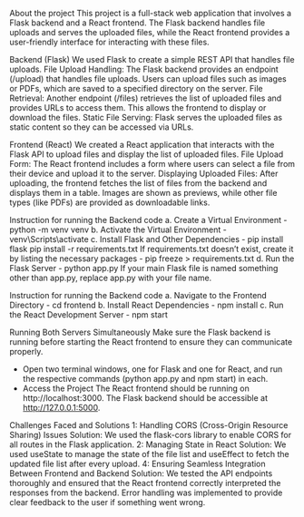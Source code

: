 About the project
This project is a full-stack web application that involves a Flask backend and a React frontend. The Flask backend handles file uploads and serves the uploaded files, while the React frontend provides a user-friendly interface for interacting with these files.

Backend (Flask)
We used Flask to create a simple REST API that handles file uploads.
File Upload Handling: The Flask backend provides an endpoint (/upload) that handles file uploads. Users can upload files such as images or PDFs, which are saved to a specified directory on the server.
File Retrieval: Another endpoint (/files) retrieves the list of uploaded files and provides URLs to access them. This allows the frontend to display or download the files.
Static File Serving: Flask serves the uploaded files as static content so they can be accessed via URLs.

Frontend (React)
We created a React application that interacts with the Flask API to upload files and display the list of uploaded files.
File Upload Form: The React frontend includes a form where users can select a file from their device and upload it to the server.
Displaying Uploaded Files: After uploading, the frontend fetches the list of files from the backend and displays them in a table. Images are shown as previews, while other file types (like PDFs) are provided as downloadable links.

Instruction for running the Backend code
a. Create a Virtual Environment - python -m venv venv
b. Activate the Virtual Environment - venv\Scripts\activate
c. Install Flask and Other Dependencies - pip install flask
pip install -r requirements.txt
If requirements.txt doesn’t exist, create it by listing the necessary packages - pip freeze > requirements.txt
d. Run the Flask Server - python app.py
If your main Flask file is named something other than app.py, replace app.py with your file name.

Instruction for running the Backend code
a. Navigate to the Frontend Directory - cd frontend
b. Install React Dependencies - npm install
c. Run the React Development Server - npm start

Running Both Servers Simultaneously
Make sure the Flask backend is running before starting the React frontend to ensure they can communicate properly.
* Open two terminal windows, one for Flask and one for React, and run the respective commands (python app.py and npm start) in each.
*  Access the Project
The React frontend should be running on http://localhost:3000.
The Flask backend should be accessible at http://127.0.0.1:5000.

Challenges Faced and Solutions
1: Handling CORS (Cross-Origin Resource Sharing) Issues 
Solution: We used the flask-cors library to enable CORS for all routes in the Flask application. 
2: Managing State in React
Solution: We used useState to manage the state of the file list and useEffect to fetch the updated file list after every upload. 
4: Ensuring Seamless Integration Between Frontend and Backend
Solution: We tested the API endpoints thoroughly and ensured that the React frontend correctly interpreted the responses from the backend. Error handling was implemented to provide clear feedback to the user if something went wrong.
